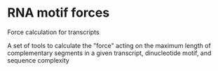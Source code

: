 # RNA motif forces
Force calculation for transcripts

A set of tools to calculate the "force" acting on the maximum length of complementary segments in a given transcript, dinucleotide motif, and sequence complexity

